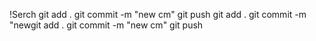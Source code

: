 !Serch git add . git commit -m "new cm" git push git add . git commit -m "newgit add .
git commit -m "new cm"
git push
